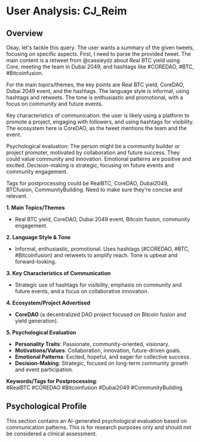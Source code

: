 # User Analysis: CJ_Reim

## Overview

<think>
Okay, let's tackle this query. The user wants a summary of the given tweets, focusing on specific aspects. First, I need to parse the provided tweet. The main content is a retweet from @cassieydz about Real BTC yield using Core, meeting the team in Dubai 2049, and hashtags like #COREDAO, #BTC, #Bitcoinfusion.

For the main topics/themes, the key points are Real BTC yield, CoreDAO, Dubai 2049 event, and the hashtags. The language style is informal, using hashtags and retweets. The tone is enthusiastic and promotional, with a focus on community and future events.

Key characteristics of communication: the user is likely using a platform to promote a project, engaging with followers, and using hashtags for visibility. The ecosystem here is CoreDAO, as the tweet mentions the team and the event. 

Psychological evaluation: The person might be a community builder or project promoter, motivated by collaboration and future success. They could value community and innovation. Emotional patterns are positive and excited. Decision-making is strategic, focusing on future events and community engagement.

Tags for postprocessing could be RealBTC, CoreDAO, Dubai2049, BTCfusion, CommunityBuilding. Need to make sure they're concise and relevant.
</think>

**1. Main Topics/Themes**  
- Real BTC yield, CoreDAO, Dubai 2049 event, Bitcoin fusion, community engagement.  

**2. Language Style & Tone**  
- Informal, enthusiastic, promotional. Uses hashtags (#COREDAO, #BTC, #Bitcoinfusion) and retweets to amplify reach. Tone is upbeat and forward-looking.  

**3. Key Characteristics of Communication**  
- Strategic use of hashtags for visibility, emphasis on community and future events, and a focus on collaborative innovation.  

**4. Ecosystem/Project Advertised**  
- **CoreDAO** (a decentralized DAO project focused on Bitcoin fusion and yield generation).  

**5. Psychological Evaluation**  
- **Personality Traits**: Passionate, community-oriented, visionary.  
- **Motivations/Values**: Collaboration, innovation, future-driven goals.  
- **Emotional Patterns**: Excited, hopeful, and eager for collective success.  
- **Decision-Making**: Strategic, focused on long-term community growth and event participation.  

**Keywords/Tags for Postprocessing**:  
#RealBTC #COREDAO #Bitcoinfusion #Dubai2049 #CommunityBuilding

## Psychological Profile

This section contains an AI-generated psychological evaluation based on communication patterns. This is for research purposes only and should not be considered a clinical assessment.